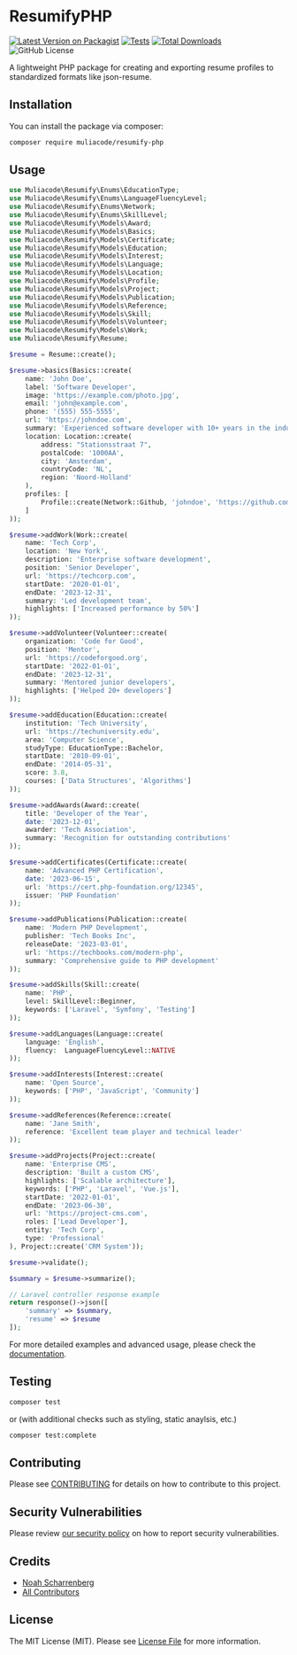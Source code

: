# ResumifyPHP
[![Latest Version on Packagist](https://img.shields.io/packagist/v/muliacode/resumify-php)](https://packagist.org/packages/muliacode/resumify-php)
[![Tests](https://img.shields.io/github/actions/workflow/status/muliacode/resumify-php/run-tests.yml?branch=main&label=tests&style=flat-square)](https://github.com/muliacode/resumify-php/actions/workflows/run-tests.yml)
[![Total Downloads](https://img.shields.io/packagist/dt/muliacode/resumify-php?style=flat-square)](https://packagist.org/packages/muliacode/resumify-php)
![GitHub License](https://img.shields.io/github/license/muliacode/resumify-php)


A lightweight PHP package for creating and exporting resume profiles to standardized formats like json-resume.

## Installation
You can install the package via composer:

```bash
composer require muliacode/resumify-php
```

## Usage

```php
use Muliacode\Resumify\Enums\EducationType;
use Muliacode\Resumify\Enums\LanguageFluencyLevel;
use Muliacode\Resumify\Enums\Network;
use Muliacode\Resumify\Enums\SkillLevel;
use Muliacode\Resumify\Models\Award;
use Muliacode\Resumify\Models\Basics;
use Muliacode\Resumify\Models\Certificate;
use Muliacode\Resumify\Models\Education;
use Muliacode\Resumify\Models\Interest;
use Muliacode\Resumify\Models\Language;
use Muliacode\Resumify\Models\Location;
use Muliacode\Resumify\Models\Profile;
use Muliacode\Resumify\Models\Project;
use Muliacode\Resumify\Models\Publication;
use Muliacode\Resumify\Models\Reference;
use Muliacode\Resumify\Models\Skill;
use Muliacode\Resumify\Models\Volunteer;
use Muliacode\Resumify\Models\Work;
use Muliacode\Resumify\Resume;

$resume = Resume::create();

$resume->basics(Basics::create(
    name: 'John Doe',
    label: 'Software Developer',
    image: 'https://example.com/photo.jpg',
    email: 'john@example.com',
    phone: '(555) 555-5555',
    url: 'https://johndoe.com',
    summary: 'Experienced software developer with 10+ years in the industry',
    location: Location::create(
        address: "Stationsstraat 7",
        postalCode: '1000AA',
        city: 'Amsterdam',
        countryCode: 'NL',
        region: 'Noord-Holland'
    ),
    profiles: [
        Profile::create(Network::Github, 'johndoe', 'https://github.com/johndoe'),
    ]
));

$resume->addWork(Work::create(
    name: 'Tech Corp',
    location: 'New York',
    description: 'Enterprise software development',
    position: 'Senior Developer',
    url: 'https://techcorp.com',
    startDate: '2020-01-01',
    endDate: '2023-12-31',
    summary: 'Led development team',
    highlights: ['Increased performance by 50%']
));

$resume->addVolunteer(Volunteer::create(
    organization: 'Code for Good',
    position: 'Mentor',
    url: 'https://codeforgood.org',
    startDate: '2022-01-01',
    endDate: '2023-12-31',
    summary: 'Mentored junior developers',
    highlights: ['Helped 20+ developers']
));

$resume->addEducation(Education::create(
    institution: 'Tech University',
    url: 'https://techuniversity.edu',
    area: 'Computer Science',
    studyType: EducationType::Bachelor,
    startDate: '2010-09-01',
    endDate: '2014-05-31',
    score: 3.8,
    courses: ['Data Structures', 'Algorithms']
));

$resume->addAwards(Award::create(
    title: 'Developer of the Year',
    date: '2023-12-01',
    awarder: 'Tech Association',
    summary: 'Recognition for outstanding contributions'
));

$resume->addCertificates(Certificate::create(
    name: 'Advanced PHP Certification',
    date: '2023-06-15',
    url: 'https://cert.php-foundation.org/12345',
    issuer: 'PHP Foundation'
));

$resume->addPublications(Publication::create(
    name: 'Modern PHP Development',
    publisher: 'Tech Books Inc',
    releaseDate: '2023-03-01',
    url: 'https://techbooks.com/modern-php',
    summary: 'Comprehensive guide to PHP development'
));

$resume->addSkills(Skill::create(
    name: 'PHP',
    level: SkillLevel::Beginner,
    keywords: ['Laravel', 'Symfony', 'Testing']
));

$resume->addLanguages(Language::create(
    language: 'English',
    fluency:  LanguageFluencyLevel::NATIVE
));

$resume->addInterests(Interest::create(
    name: 'Open Source',
    keywords: ['PHP', 'JavaScript', 'Community']
));

$resume->addReferences(Reference::create(
    name: 'Jane Smith',
    reference: 'Excellent team player and technical leader'
));

$resume->addProjects(Project::create(
    name: 'Enterprise CMS',
    description: 'Built a custom CMS',
    highlights: ['Scalable architecture'],
    keywords: ['PHP', 'Laravel', 'Vue.js'],
    startDate: '2022-01-01',
    endDate: '2023-06-30',
    url: 'https://project-cms.com',
    roles: ['Lead Developer'],
    entity: 'Tech Corp',
    type: 'Professional'
), Project::create('CRM System'));

$resume->validate();

$summary = $resume->summarize();

// Laravel controller response example
return response()->json([
    'summary' => $summary,
    'resume' => $resume
]);
```

For more detailed examples and advanced usage, please check the [documentation](https://github.com/muliacode/resumify-php/wiki).

## Testing

```bash
composer test
```

or (with additional checks such as styling, static anaylsis, etc.)

```bash
composer test:complete
```

## Contributing
Please see [CONTRIBUTING](CONTRIBUTING.md) for details on how to contribute to this project.

## Security Vulnerabilities
Please review [our security policy](../../security/policy) on how to report security vulnerabilities.

## Credits
- [Noah Scharrenberg](https://github.com/nscharrenberg)
- [All Contributors](../../contributors)

## License
The MIT License (MIT). Please see [License File](LICENSE.md) for more information.
